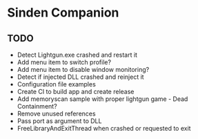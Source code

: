 # Sinden Companion

## TODO
- Detect Lightgun.exe crashed and restart it
- Add menu item to switch profile?
- Add menu item to disable window monitoring?
- Detect if injected DLL crashed and reinject it
- Configuration file examples
- Create CI to build app and create release
- Add memoryscan sample with proper lightgun game - Dead Containment?
- Remove unused references
- Pass port as argument to DLL
- FreeLibraryAndExitThread when crashed or requested to exit

